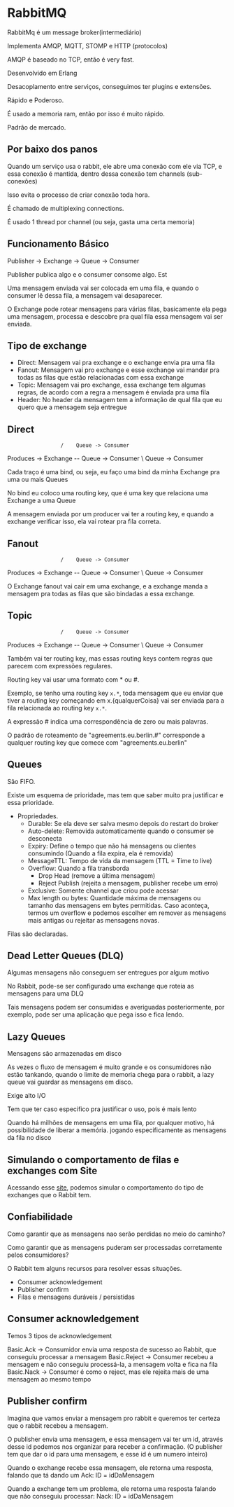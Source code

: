 # RabbitMQ

RabbitMq é um message broker(intermediário)

Implementa AMQP, MQTT, STOMP e HTTP (protocolos)

AMQP é baseado no TCP, então é very fast.

Desenvolvido em Erlang

Desacoplamento entre serviços, conseguimos ter plugins e extensões.

Rápido e Poderoso.

É usado a memoria ram, então por isso é muito rápido.

Padrão de mercado.

## Por baixo dos panos

Quando um serviço usa o rabbit, ele abre uma conexão com ele via TCP, e essa conexão é mantida, dentro dessa conexão tem channels (sub-conexões)

Isso evita o processo de criar conexão toda hora.

É chamado de multiplexing connections.

É usado 1 thread por channel (ou seja, gasta uma certa memoria)

## Funcionamento Básico

Publisher -> Exchange -> Queue -> Consumer

Publisher publica algo e o consumer consome algo. Est

Uma mensagem enviada vai ser colocada em uma fila, e quando o consumer lê dessa fila, a mensagem vai desaparecer.

O Exchange pode rotear mensagens para várias filas, basicamente ela pega uma mensagem, processa e descobre pra qual fila essa mensagem vai ser enviada.

## Tipo de exchange

- Direct: Mensagem vai pra exchange e o exchange envia pra uma fila
- Fanout: Mensagem vai pro exchange e esse exchange vai mandar pra todas as filas que estão relacionadas com essa exchange
- Topic: Mensagem vai pro exchange, essa exchange tem algumas regras, de acordo com a regra a mensagem é enviada pra uma fila
- Header: No header da mensagem tem a informação de qual fila que eu quero que a mensagem seja entregue

## Direct

                     /    Queue -> Consumer
Produces -> Exchange --   Queue -> Consumer
                     \    Queue -> Consumer

Cada traço é uma bind, ou seja, eu faço uma bind da minha Exchange pra uma ou mais Queues

No bind eu coloco uma routing key, que é uma key que relaciona uma Exchange a uma Queue

A mensagem enviada por um producer vai ter a routing key, e quando a exchange verificar isso, ela vai rotear pra fila correta.

## Fanout

                     /    Queue -> Consumer
Produces -> Exchange --   Queue -> Consumer
                     \    Queue -> Consumer

O Exchange fanout vai cair em uma exchange, e a exchange manda a mensagem pra todas as filas que são bindadas a essa exchange.

## Topic

                     /    Queue -> Consumer
Produces -> Exchange --   Queue -> Consumer
                     \    Queue -> Consumer

Também vai ter routing key, mas essas routing keys contem regras que parecem com expressões regulares.

Routing key vai usar uma formato com * ou #.

Exemplo, se tenho uma routing key `x.*`, toda mensagem que eu enviar que tiver a routing key começando em x.{qualquerCoisa} vai ser enviada para a fila relacionada ao routing key `x.*`.

A expressão # indica uma correspondência de zero ou mais palavras.

O padrão de roteamento de "agreements.eu.berlin.#" corresponde a qualquer routing key que comece com "agreements.eu.berlin"

## Queues

São FIFO.

Existe um esquema de prioridade, mas tem que saber muito pra justificar e essa prioridade.

- Propriedades.
  - Durable: Se ela deve ser salva mesmo depois do restart do broker
  - Auto-delete: Removida automaticamente quando o consumer se desconecta
  - Expiry: Define o tempo que não há mensagens ou clientes consumindo (Quando a fila expira, ela é removida)
  - MessageTTL: Tempo de vida da mensagem (TTL = Time to live)
  - Overflow: Quando a fila transborda
    - Drop Head (remove a última mensagem)
    - Reject Publish (rejeita a mensagem, publisher recebe um erro)
  - Exclusive: Somente channel que criou pode acessar
  - Max length ou bytes: Quantidade máxima de mensagens ou tamanho das mensagens em bytes permitidas. Caso aconteça, termos um overflow e podemos escolher em remover as mensagens mais antigas ou rejeitar as mensagens novas.

Filas são declaradas.

## Dead Letter Queues (DLQ)

Algumas mensagens não conseguem ser entregues por algum motivo

No Rabbit, pode-se ser configurado uma exchange que roteia as mensagens para uma DLQ

Tais mensagens podem ser consumidas e averiguadas posteriormente, por exemplo, pode ser uma aplicação que pega isso e fica lendo.

## Lazy Queues

Mensagens são armazenadas em disco

As vezes o fluxo de mensagem é muito grande e os consumidores não estão tankando, quando o limite de memoria chega para o rabbit, a lazy queue vai guardar as mensagens em disco.

Exige alto I/O

Tem que ter caso especifico pra justificar o uso, pois é mais lento

Quando há milhões de mensagens em uma fila, por qualquer motivo, há possibilidade de liberar a memória. jogando especificamente as mensagens da fila no disco

## Simulando o comportamento de filas e exchanges com Site

Acessando esse [site](http://tryrabbitmq.com/), podemos simular o comportamento do tipo de exchanges que o Rabbit tem.

## Confiabilidade

Como garantir que as mensagens nao serão perdidas no meio do caminho?

Como garantir que as mensagens puderam ser processadas corretamente pelos consumidores?

O Rabbit tem alguns recursos para resolver essas situações.

- Consumer acknowledgement
- Publisher confirm
- Filas e mensagens duráveis / persistidas

## Consumer acknowledgement

Temos 3 tipos de acknowledgement

Basic.Ack -> Consumidor envia uma resposta de sucesso ao Rabbit, que conseguiu processar a mensagem
Basic.Reject -> Consumer recebeu a mensagem e não conseguiu processá-la, a mensagem volta e fica na fila
Basic.Nack -> Consumer é como o reject, mas ele rejeita mais de uma mensagem ao mesmo tempo

## Publisher confirm

Imagina que vamos enviar a mensagem pro rabbit e queremos ter certeza que o rabbit recebeu a mensagem.

O publisher envia uma mensagem, e essa mensagem vai ter um id, através desse id podemos nos organizar para receber a confirmação. (O publisher tem que dar o id para uma mensagem, e esse id é um numero inteiro)

Quando o exchange recebe essa mensagem, ele retorna uma resposta, falando que tá dando um Ack: ID = idDaMensagem

Quando a exchange tem um problema, ele retorna uma resposta falando que não conseguiu processar: Nack: ID = idDaMensagem
